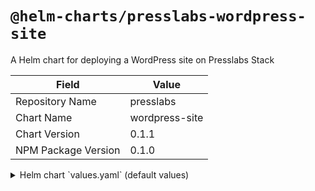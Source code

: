 # `@helm-charts/presslabs-wordpress-site`

A Helm chart for deploying a WordPress site on Presslabs Stack

| Field               | Value          |
| ------------------- | -------------- |
| Repository Name     | presslabs      |
| Chart Name          | wordpress-site |
| Chart Version       | 0.1.1          |
| NPM Package Version | 0.1.0          |

<details>

<summary>Helm chart `values.yaml` (default values)</summary>

```yaml
# Default values for wordpress-site.
# This is a YAML-formatted file.
# Declare variables to be passed into your templates.

replicaCount: 1

# Uncomment to use a custom image
# image:
#   repository: nginx
#   tag: stable
#   pullPolicy: IfNotPresent

site:
  domains: []
  env: []
  envFrom: []

code:
  {}
  # when true, the code is mounted read-only inside the runtime container
  # readOnly: true
  # the path, within the code volume (git repo), where the 'wp-content' is
  # available
  # contentSubPath: wp-content/
  #  git:
  #    repository: git@github.com/presslabs/wordpress-basic-demo
  #    reference: "3df6701bd06d97a3954b18625926753f6246c266"
  #    # it is not recommended to use a 'moving' target for deployment like a
  #    # branch name. You should use a specific commit or a git tag.
  #    # reference: master

media:
  {}
  #  Store media library in a Google Cloud Storage bucket
  #  gcs:
  #    # bucket name
  #    bucket: calins-wordpress-runtime-playground
  #    # use a prefix inside the bucket to store the media files
  #    prefix: mysite/

mysql:
  replicaCount: 1

memcached:
  replicaCount: 1
```

</details>
